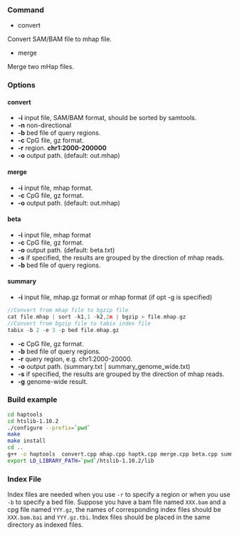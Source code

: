 ### Command

* convert 

Convert SAM/BAM file to mhap file.

* merge

Merge two mHap files.

### Options

#### convert

- **-i** input file, SAM/BAM format, should be sorted by samtools.
- **-n** non-directional
- **-b** bed file of query regions.
- **-c** CpG file, gz format.
- **-r** region. **chr1:2000-200000**
- **-o** output path. (default: out.mhap)

#### merge

* **-i** input file, mhap format.
* **-c** CpG file, gz format.
* **-o** output path. (default: out.mhap)

#### beta

* **-i** input file, mhap format
* **-c** CpG file, gz format.
* **-o** output path. (default: beta.txt)
* **-s** if specified, the results are grouped by the direction of mhap reads.
* **-b** bed file of query regions.

#### summary

* **-i** input file, mhap.gz format or mhap format (if opt -g is specified)

```c++
//Convert from mhap file to bgzip file
cat file.mhap | sort -k1,1 -k2,2n | bgzip > file.mhap.gz
//Convert from bgzip file to tabix index file
tabix -b 2 -e 3 -p bed file.mhap.gz
```

* **-c** CpG file, gz format.
* **-b** bed file of query regions.
* **-r** query region, e.g. chr1:2000-20000.
* **-o** output path. (summary.txt | summary_genome_wide.txt)
* **-s** if specified, the results are grouped by the direction of mhap reads.
* **-g** genome-wide result.

### Build example

```bash
cd haptools
cd htslib-1.10.2
./configure --prefix=`pwd`
make
make install
cd ..
g++ -o haptools  convert.cpp mhap.cpp haptk.cpp merge.cpp beta.cpp summary.cpp -I ./htslib-1.10.2/htslib -I ./include  -L ./htslib-1.10.2/ -lhts -std=c++11
export LD_LIBRARY_PATH=`pwd`/htslib-1.10.2/lib
```

### Index File

Index files are needed when you use `-r`  to specify a region or when you use `-b` to specify a bed file. Suppose you have a bam file named `XXX.bam` and a cpg file named `YYY.gz`, the names of corresponding index files should be `XXX.bam.bai` and `YYY.gz.tbi`. Index files should be placed in the same directory as indexed files.

